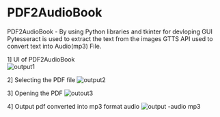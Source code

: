 # PDF2AudioBook   
PDF2AudioBook - By using Python libraries and tkinter for devloping GUI Pytesseract is used to extract the text from the images GTTS API used to convert text into Audio(mp3) File.  

1] UI of PDF2AudioBook   
![output1](https://github.com/user-attachments/assets/73ad0af6-a883-4d34-b7a9-8981e9b2a970)

2] Selecting the PDF file
![output2](https://github.com/user-attachments/assets/4ae6d697-8d4b-470b-a4b7-1b966f8b6203)

3] Opening the PDF
![outout3](https://github.com/user-attachments/assets/23be9851-018a-48ee-b706-d8ebc066a28c)

4] Output pdf converted into mp3 format audio
![output -audio mp3](https://github.com/user-attachments/assets/eeb99067-ba34-4c05-8f82-613f06f0bde5)
